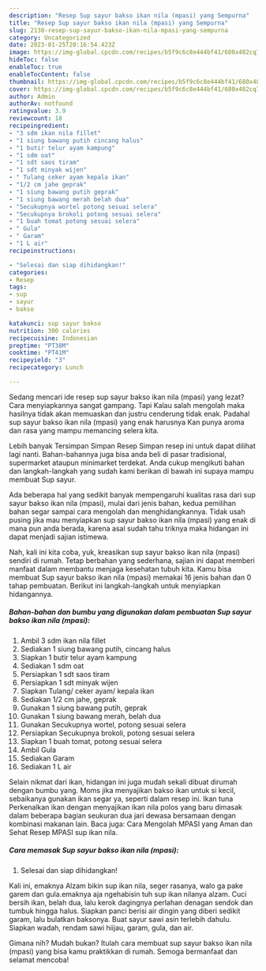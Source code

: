 ```yaml
---
description: "Resep Sup sayur bakso ikan nila (mpasi) yang Sempurna"
title: "Resep Sup sayur bakso ikan nila (mpasi) yang Sempurna"
slug: 2130-resep-sup-sayur-bakso-ikan-nila-mpasi-yang-sempurna
category: Uncategorized
date: 2023-01-25T20:16:54.423Z
image: https://img-global.cpcdn.com/recipes/b5f9c6c8e444bf41/680x482cq70/sup-sayur-bakso-ikan-nila-mpasi-foto-resep-utama.jpg
hideToc: false
enableToc: true
enableTocContent: false
thumbnail: https://img-global.cpcdn.com/recipes/b5f9c6c8e444bf41/680x482cq70/sup-sayur-bakso-ikan-nila-mpasi-foto-resep-utama.jpg
cover: https://img-global.cpcdn.com/recipes/b5f9c6c8e444bf41/680x482cq70/sup-sayur-bakso-ikan-nila-mpasi-foto-resep-utama.jpg
author: Admin
authorAv: notfound
ratingvalue: 3.9
reviewcount: 18
recipeingredient:
- "3 sdm ikan nila fillet"
- "1 siung bawang putih cincang halus"
- "1 butir telur ayam kampung"
- "1 sdm oat"
- "1 sdt saos tiram"
- "1 sdt minyak wijen"
- " Tulang ceker ayam kepala ikan"
- "1/2 cm jahe geprak"
- "1 siung bawang putih geprak"
- "1 siung bawang merah belah dua"
- "Secukupnya wortel potong sesuai selera"
- "Secukupnya brokoli potong sesuai selera"
- "1 buah tomat potong sesuai selera"
- " Gula"
- " Garam"
- "1 L air"
recipeinstructions:

- "Selesai dan siap dihidangkan!"
categories:
- Resep
tags:
- sup
- sayur
- bakso

katakunci: sup sayur bakso 
nutrition: 300 calories
recipecuisine: Indonesian
preptime: "PT38M"
cooktime: "PT41M"
recipeyield: "3"
recipecategory: Lunch

---
```



Sedang mencari ide resep sup sayur bakso ikan nila (mpasi) yang lezat? Cara menyiapkannya sangat gampang. Tapi Kalau salah mengolah maka hasilnya tidak akan memuaskan dan justru cenderung tidak enak. Padahal sup sayur bakso ikan nila (mpasi) yang enak harusnya Kan punya aroma dan rasa yang mampu memancing selera kita.


Lebih banyak Tersimpan Simpan Resep Simpan resep ini untuk dapat dilihat lagi nanti. Bahan-bahannya juga bisa anda beli di pasar tradisional, supermarket ataupun minimarket terdekat. Anda cukup mengikuti bahan dan langkah-langkah yang sudah kami berikan di bawah ini supaya mampu membuat Sup sayur.

Ada beberapa hal yang sedikit banyak mempengaruhi kualitas rasa dari sup sayur bakso ikan nila (mpasi), mulai dari jenis bahan, kedua pemilihan bahan segar sampai cara mengolah dan menghidangkannya. Tidak usah pusing jika mau menyiapkan sup sayur bakso ikan nila (mpasi) yang enak di mana pun anda berada, karena asal sudah tahu triknya maka hidangan ini dapat menjadi sajian istimewa.


Nah, kali ini kita coba, yuk, kreasikan sup sayur bakso ikan nila (mpasi) sendiri di rumah. Tetap berbahan yang sederhana, sajian ini dapat memberi manfaat dalam membantu menjaga kesehatan tubuh kita. Kamu bisa membuat Sup sayur bakso ikan nila (mpasi) memakai 16 jenis bahan dan 0 tahap pembuatan. Berikut ini langkah-langkah untuk menyiapkan hidangannya.

<!--inarticleads1-->

##### Bahan-bahan dan bumbu yang digunakan dalam pembuatan Sup sayur bakso ikan nila (mpasi):

1. Ambil 3 sdm ikan nila fillet
1. Sediakan 1 siung bawang putih, cincang halus
1. Siapkan 1 butir telur ayam kampung
1. Sediakan 1 sdm oat
1. Persiapkan 1 sdt saos tiram
1. Persiapkan 1 sdt minyak wijen
1. Siapkan  Tulang/ ceker ayam/ kepala ikan
1. Sediakan 1/2 cm jahe, geprak
1. Gunakan 1 siung bawang putih, geprak
1. Gunakan 1 siung bawang merah, belah dua
1. Gunakan Secukupnya wortel, potong sesuai selera
1. Persiapkan Secukupnya brokoli, potong sesuai selera
1. Siapkan 1 buah tomat, potong sesuai selera
1. Ambil  Gula
1. Sediakan  Garam
1. Sediakan 1 L air


Selain nikmat dari ikan, hidangan ini juga mudah sekali dibuat dirumah dengan bumbu yang. Moms jika menyajikan bakso ikan untuk si kecil, sebaikanya gunakan ikan segar ya, seperti dalam resep ini. Ikan tuna Perkenalkan ikan dengan menyajikan ikan nila polos yang baru dimasak dalam beberapa bagian seukuran dua jari dewasa bersamaan dengan kombinasi makanan lain. Baca juga: Cara Mengolah MPASI yang Aman dan Sehat Resep MPASI sup ikan nila. 

<!--inarticleads2-->

##### Cara memasak Sup sayur bakso ikan nila (mpasi):


1. Selesai dan siap dihidangkan!

Kali ini, emaknya Alzam bikin sup ikan nila, seger rasanya, walo ga pake garem dan gula.emaknya aja ngehabisin tuh sup ikan nilanya alzam. Cuci bersih ikan, belah dua, lalu kerok dagingnya perlahan denagan sendok dan tumbuk hingga halus. Siapkan panci berisi air dingin yang diberi sedikit garam, lalu bulatkan baksonya. Buat sayur sawi asin terlebih dahulu. Siapkan wadah, rendam sawi hiijau, garam, gula, dan air. 

Gimana nih? Mudah bukan? Itulah cara membuat sup sayur bakso ikan nila (mpasi) yang bisa kamu praktikkan di rumah. Semoga bermanfaat dan selamat mencoba!
